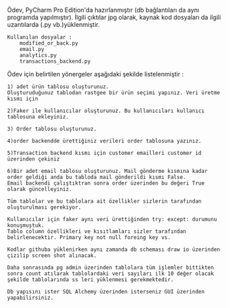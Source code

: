 Ödev, PyCharm Pro Edition'da hazırlanmıştır (db bağlantıları da aynı programda yapılmıştır). İlgili çıktılar jpg olarak, kaynak kod dosyaları da ilgili uzantılarda (.py vb.)yüklenmiştir.

	Kullanılan dosyalar :
		modified_or_back.py
		email.py
		analytics.py
		transactions_backend.py




Ödev için belirtilen yönergeler aşağıdaki şekilde listelenmiştir :

	1) adet ürün tablosu oluşturunuz.
	Oluşturuduğunuz tablodan rastgee bir ürün seçimi yapınız. Veri üretme kısmı için

	2)Faker ile kullanıcılar oluşturunuz. Bu kullanıcıları kullanıcı tablosuna ekleyiniz. 

	3) Order tablosu oluşturunuz.

	4)order backendde ürettiğiniz verileri order tablosuna yazınız.

	5)Transaction backend kısmı için customer emailleri customer id üzerinden çekiniz

	6)Bir adet email tablosu oluşturunuz. Mail gönderme kısmına kadar order geldiği anda bu tabloda mail gönderildi kısmı False. 
	Email backendi çalıştıktran sonra order üzerinden bu değeri True olarak güncelleyiniz.

	Tüm tablolar ve bu tablolara ait özellikler sizlerin tarafından oluşturulması gerekiyor.
	
	Kullanıcılar için faker aynı veri ürettiğinden try: except: durumunu konuşmuştuk.
	Tablo column özellikleri ve kısıtlamları sizler tarafından belirlenecektir. Primary key not null foreing key vs.

	Kodlar githuba yüklenirken aynı zamanda db scheması draw io üzerinden çizilip screen shot alınacak. 

	Daha sonrasında pg admin üzerinden tablolara tüm işlemler bittikten sonra count atılarak tablolardaki veri sayıları ilk 10 değer olacak şekilde tablolarında ss leri yüklenmesi gerekmektedir.

	Db yapısını ister SQL Alchemy üzerinden isterseniz GUI üzerinden yapabilirsiniz. 

